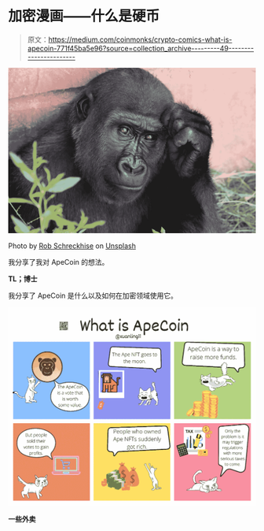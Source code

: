 # 加密漫画——什么是硬币

> 原文：<https://medium.com/coinmonks/crypto-comics-what-is-apecoin-771f45ba5e96?source=collection_archive---------49----------------------->

![](img/b6bbde481eec79eaddf8587a3641ea1a.png)

Photo by [Rob Schreckhise](https://unsplash.com/@robschreckhise?utm_source=unsplash&utm_medium=referral&utm_content=creditCopyText) on [Unsplash](https://unsplash.com/s/photos/ape?utm_source=unsplash&utm_medium=referral&utm_content=creditCopyText)

我分享了我对 ApeCoin 的想法。

**TL；博士**

我分享了 ApeCoin 是什么以及如何在加密领域使用它。

![](img/a892d7c47f6912a521cc11b5f458541f.png)

**一些外卖**